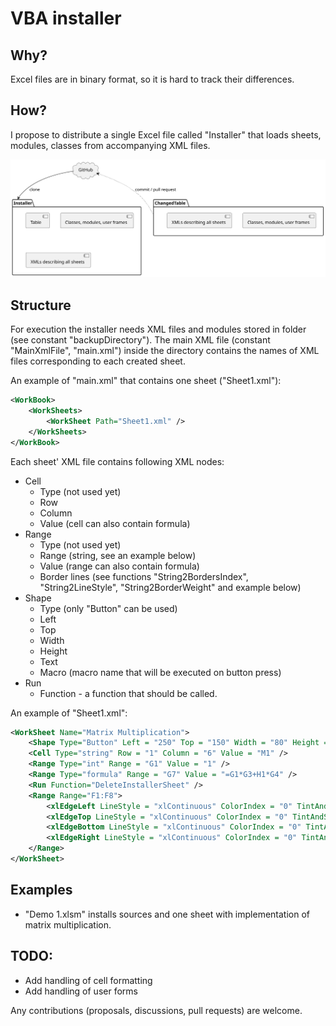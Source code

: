 # VBA installer

## Why?
Excel files are in binary format, so it is hard to track their differences. 

## How?
I propose to distribute a single Excel file called "Installer" that loads sheets, modules, classes from accompanying XML files.

<img src="./img/main.svg">

## Structure
For execution the installer needs XML files and modules stored in folder (see constant "backupDirectory"). The main XML file (constant "MainXmlFile", "main.xml") inside the directory contains the names of XML files corresponding to each created sheet.

An example of "main.xml" that contains one sheet ("Sheet1.xml"):
```xml
<WorkBook>
    <WorkSheets>
        <WorkSheet Path="Sheet1.xml" />
    </WorkSheets>
</WorkBook>
```

Each sheet' XML file contains following XML nodes:
* Cell
    * Type (not used yet)
    * Row
    * Column
    * Value (cell can also contain formula)
* Range
    * Type (not used yet)
    * Range (string, see an example below)
    * Value (range can also contain formula)
    * Border lines (see functions "String2BordersIndex", "String2LineStyle", "String2BorderWeight" and example below)
* Shape
    * Type (only "Button" can be used)
    * Left
    * Top
    * Width
    * Height
    * Text
    * Macro (macro name that will be executed on button press)
* Run
    * Function - a function that should be called.

An example of "Sheet1.xml":
```xml
<WorkSheet Name="Matrix Multiplication">
    <Shape Type="Button" Left = "250" Top = "150" Width = "80" Height = "35" Text="Multiply!" Macro = "MatrixMultiplication.MatrixMultiplication" />
    <Cell Type="string" Row = "1" Column = "6" Value = "M1" />
    <Range Type="int" Range = "G1" Value = "1" />
    <Range Type="formula" Range = "G7" Value = "=G1*G3+H1*G4" />
    <Run Function="DeleteInstallerSheet" />
    <Range Range="F1:F8">
        <xlEdgeLeft LineStyle = "xlContinuous" ColorIndex = "0" TintAndShade = "0" Weight = "xlMedium" />
        <xlEdgeTop LineStyle = "xlContinuous" ColorIndex = "0" TintAndShade = "0" Weight = "xlMedium" />
        <xlEdgeBottom LineStyle = "xlContinuous" ColorIndex = "0" TintAndShade = "0" Weight = "xlMedium" />
        <xlEdgeRight LineStyle = "xlContinuous" ColorIndex = "0" TintAndShade = "0" Weight = "xlMedium" />
    </Range>
</WorkSheet>
```

## Examples
* "Demo 1.xlsm" installs sources and one sheet with implementation of matrix multiplication.

## TODO:
* Add handling of cell formatting
* Add handling of user forms

Any contributions (proposals, discussions, pull requests) are welcome. 